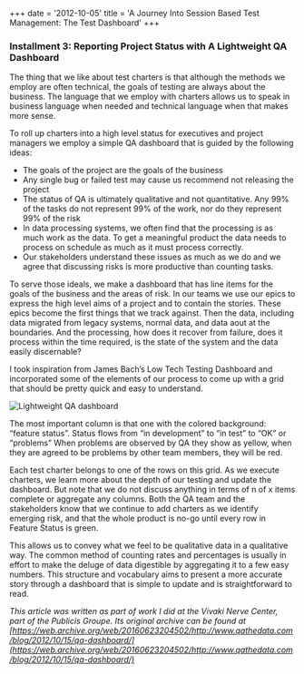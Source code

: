 +++
date = '2012-10-05'
title = 'A Journey Into Session Based Test Management: The Test Dashboard'
+++

### Installment 3: Reporting Project Status with A Lightweight QA Dashboard

The thing that we like about test charters is that although the methods we employ are often technical, the goals of testing are always about the business. The language that we employ with charters allows us to speak in business language when needed and technical language when that makes more sense.

To roll up charters into a high level status for executives and project managers we employ a simple QA dashboard that is guided by the following ideas:

* The goals of the project are the goals of the business
* Any single bug or failed test may cause us recommend not releasing the project
* The status of QA is ultimately qualitative and not quantitative. Any 99% of the tasks do not represent 99% of the work, nor do they represent 99% of the risk
* In data processing systems, we often find that the processing is as much work as the data. To get a meaningful product the data needs to process on schedule as much as it must process correctly.
* Our stakeholders understand these issues as much as we do and we agree that discussing risks is more productive than counting tasks.

To serve those ideals, we make a dashboard that has line items for the goals of the business and the areas of risk. In our teams we use our epics to express the high level aims of a project and to contain the stories. These epics become the first things that we track against. Then the data, including data migrated from legacy systems, normal data, and data aout at the boundaries. And the processing, how does it recover from failure, does it process within the time required, is the state of the system and the data easily discernable?

I took inspiration from James Bach’s Low Tech Testing Dashboard and incorporated some of the elements of our process to come up with a grid that should be pretty quick and easy to understand.

![Lightweight QA dashboard](../SBTM_Dashboard.png)

The most important column is that one with the colored background: “feature status”. Status flows from “in development” to “in test” to “OK” or “problems” When problems are observed by QA they show as yellow, when they are agreed to be problems by other team members, they will be red.

Each test charter belongs to one of the rows on this grid. As we execute charters, we learn more about the depth of our testing and update the dashboard. But note that we do not discuss anything in terms of n of x items complete or aggregate any columns. Both the QA team and the stakeholders know that we continue to add charters as we identify emerging risk, and that the whole product is no-go until every row in Feature Status is green.

This allows us to convey what we feel to be qualitative data in a qualitative way. The common method of counting rates and percentages is usually in effort to make the deluge of data digestible by aggregating it to a few easy numbers. This structure and vocabulary aims to present a more accurate story through a dashboard that is simple to update and is straightforward to read.

*This article was written as part of work I did at the Vivaki Nerve Center, part of the Publicis Groupe. Its original archive can be found at [https://web.archive.org/web/20160623204502/http://www.qathedata.com/blog/2012/10/15/qa-dashboard/](https://web.archive.org/web/20160623204502/http://www.qathedata.com/blog/2012/10/15/qa-dashboard/)*
